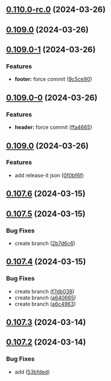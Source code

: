 

## [0.110.0-rc.0](https://github.com/asilas-soap/lerna-started-example/compare/v0.109.0...v0.110.0-rc.0) (2024-03-26)

## [0.109.0](https://github.com/asilas-soap/lerna-started-example/compare/v0.109.0-1...v0.109.0) (2024-03-26)

## [0.109.0-1](https://github.com/asilas-soap/lerna-started-example/compare/v0.109.0-0...v0.109.0-1) (2024-03-26)


### Features

* **footer:** force commit ([9c5ce90](https://github.com/asilas-soap/lerna-started-example/commit/9c5ce9069d7a37afe37f46d9832b5bb2f625898d))

## [0.109.0-0](https://github.com/asilas-soap/lerna-started-example/compare/v0.109.0...v0.109.0-0) (2024-03-26)


### Features

* **header:** force commit ([ffa4665](https://github.com/asilas-soap/lerna-started-example/commit/ffa4665de63d121df9a8f92be323837202b04936))

## [0.109.0](https://github.com/asilas-soap/lerna-started-example/compare/v0.108.0...v0.109.0) (2024-03-26)


### Features

* add release-it json ([0f0bf6f](https://github.com/asilas-soap/lerna-started-example/commit/0f0bf6fc993ba18f90cc41cd385538dfc5960326))

## [0.107.6](https://github.com/asilas-soap/lerna-started-example/compare/v0.107.5...v0.107.6) (2024-03-15)



## [0.107.5](https://github.com/asilas-soap/lerna-started-example/compare/v0.107.4...v0.107.5) (2024-03-15)


### Bug Fixes

* create branch ([2b7d6c6](https://github.com/asilas-soap/lerna-started-example/commit/2b7d6c61afa458b8d3b2ff34036fcfd5d77dcdba))



## [0.107.4](https://github.com/asilas-soap/lerna-started-example/compare/v0.107.3...v0.107.4) (2024-03-15)


### Bug Fixes

* create branch ([f7db038](https://github.com/asilas-soap/lerna-started-example/commit/f7db038094ea536f583f807a2395b222c467d011))
* create branch ([a640665](https://github.com/asilas-soap/lerna-started-example/commit/a64066504c3a0b6b72f4fe0209c409e03882d309))
* create branch ([a6c4963](https://github.com/asilas-soap/lerna-started-example/commit/a6c496335a116567bceffdc426587c8e924f62cb))



## [0.107.3](https://github.com/asilas-soap/lerna-started-example/compare/v0.107.2...v0.107.3) (2024-03-14)



## [0.107.2](https://github.com/asilas-soap/lerna-started-example/compare/v0.107.1...v0.107.2) (2024-03-14)


### Bug Fixes

* add ([53bfded](https://github.com/asilas-soap/lerna-started-example/commit/53bfded259cc156d63675c81c2f56b3bba8faddf))

